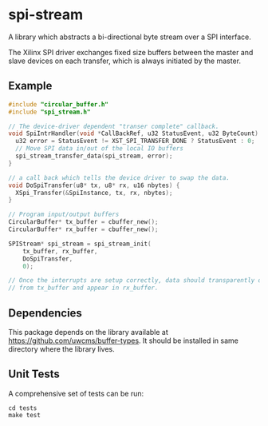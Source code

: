 spi-stream
==========

A library which abstracts a bi-directional byte stream over a SPI interface.

The Xilinx SPI driver exchanges fixed size buffers between the master and slave
devices on each transfer, which is always initiated by the master.

Example
-------

```c
#include "circular_buffer.h"
#include "spi_stream.h"

// The device-driver dependent "transer complete" callback.
void SpiIntrHandler(void *CallBackRef, u32 StatusEvent, u32 ByteCount) {
  u32 error = StatusEvent != XST_SPI_TRANSFER_DONE ? StatusEvent : 0;
  // Move SPI data in/out of the local IO buffers
  spi_stream_transfer_data(spi_stream, error);
}

// a call back which tells the device driver to swap the data.
void DoSpiTransfer(u8* tx, u8* rx, u16 nbytes) {
  XSpi_Transfer(&SpiInstance, tx, rx, nbytes);
}

// Program input/output buffers
CircularBuffer* tx_buffer = cbuffer_new();
CircularBuffer* rx_buffer = cbuffer_new();

SPIStream* spi_stream = spi_stream_init(
    tx_buffer, rx_buffer, 
    DoSpiTransfer, 
    0);

// Once the interrupts are setup correctly, data should transparently disappear
// from tx_buffer and appear in rx_buffer.  
```


Dependencies
------------

This package depends on the <buffer-types> library available at 
https://github.com/uwcms/buffer-types.  It should be installed in same directory
where the <spi-stream> library lives.

Unit Tests
----------

A comprehensive set of tests can be run:

```shell
cd tests
make test
```
